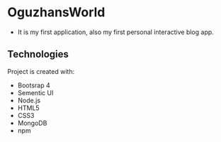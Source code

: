 
# OguzhansWorld
- It is my first application, also my first personal interactive blog app.

## Technologies
Project is created with:
* Bootsrap 4
* Sementic UI
* Node.js
* HTML5
* CSS3
* MongoDB
* npm 




